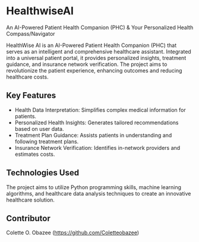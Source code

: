 # HealthwiseAI
An AI-Powered Patient Health Companion (PHC) &amp; Your Personalized Health Compass/Navigator

HealthWise AI is an AI-Powered Patient Health Companion (PHC) that serves as an intelligent and comprehensive healthcare assistant. Integrated into a universal patient portal, it provides personalized insights, treatment guidance, and insurance network verification. The project aims to revolutionize the patient experience, enhancing outcomes and reducing healthcare costs.

## Key Features
- Health Data Interpretation: Simplifies complex medical information for patients.
- Personalized Health Insights: Generates tailored recommendations based on user data.
- Treatment Plan Guidance: Assists patients in understanding and following treatment plans.
- Insurance Network Verification: Identifies in-network providers and estimates costs.

## Technologies Used
The project aims to utilize Python programming skills, machine learning algorithms, and healthcare data analysis techniques to create an innovative healthcare solution.

## Contributor
Colette O. Obazee (https://github.com/Coletteobazee)
